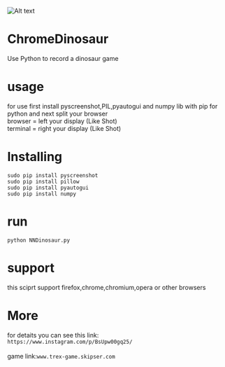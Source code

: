 ![Alt text](https://raw.githubusercontent.com/kiahamedi/ChromeDinosaur/master/dinasor.gif "Optional title")


# ChromeDinosaur
Use Python to record a dinosaur game


# usage
for use first install pyscreenshot,PIL,pyautogui and numpy lib with pip for python and next split your browser<br>
browser = left your display (Like Shot)<br>
terminal = right your display (Like Shot)

# Installing
`sudo pip install pyscreenshot`<br>
`sudo pip install pillow`<br>
`sudo pip install pyautogui`<br>
`sudo pip install numpy`<br>

# run
`python NNDinosaur.py`<br>

# support
this sciprt support firefox,chrome,chromium,opera or other browsers<br>

# More
for detaits you can see this link:<br>
`https://www.instagram.com/p/BsUpw00gq25/`<br>
<br>
game link:`www.trex-game.skipser.com` 

